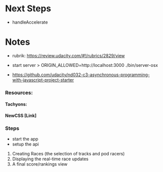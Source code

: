 # Next Steps

- handleAccelerate 

# Notes

- rubrik: https://review.udacity.com/#!/rubrics/2829/view

- start server > ORIGIN_ALLOWED=http://localhost:3000 ./bin/server-osx

- https://github.com/udacity/nd032-c3-asynchronous-programming-with-javascript-project-starter

### Resources:

#### Tachyons: 
<link rel="stylesheet" href="https://unpkg.com/tachyons@4.12.0/css/tachyons.min.css"/>

#### NewCSS [Link]
<link rel="stylesheet" href="https://fonts.xz.style/serve/inter.css">
<link rel="stylesheet" href="https://cdn.jsdelivr.net/npm/@exampledev/new.css@1.1.2/new.min.css">

### Steps

- start the app 
- setup the api

1. Creating Races (the selection of tracks and pod racers)
2. Displaying the real-time race updates
3. A final score/rankings view